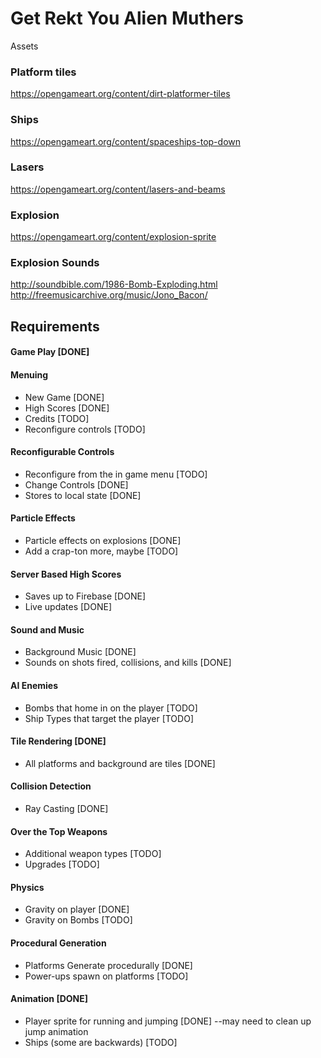 # Get Rekt You Alien Muthers


Assets

### Platform tiles
https://opengameart.org/content/dirt-platformer-tiles
### Ships
https://opengameart.org/content/spaceships-top-down
### Lasers
https://opengameart.org/content/lasers-and-beams
### Explosion
https://opengameart.org/content/explosion-sprite

### Explosion Sounds
http://soundbible.com/1986-Bomb-Exploding.html
http://freemusicarchive.org/music/Jono_Bacon/


## Requirements
#### Game Play [DONE]

#### Menuing
* New Game [DONE]
* High Scores [DONE]
* Credits [TODO]
* Reconfigure controls [TODO]
#### Reconfigurable Controls
* Reconfigure from the in game menu [TODO]
* Change Controls [DONE]
* Stores to local state [DONE]
#### Particle Effects
* Particle effects on explosions [DONE]
* Add a crap-ton more, maybe [TODO]
#### Server Based High Scores
* Saves up to Firebase [DONE]
* Live updates [DONE]
#### Sound and Music
* Background Music [DONE]
* Sounds on shots fired, collisions, and kills [DONE]
#### AI Enemies
* Bombs that home in on the player [TODO]
* Ship Types that target the player [TODO]
#### Tile Rendering [DONE]
* All platforms and background are tiles [DONE]
#### Collision Detection
* Ray Casting [DONE]
#### Over the Top Weapons
* Additional weapon types [TODO]
* Upgrades [TODO]
#### Physics
* Gravity on player [DONE]
* Gravity on Bombs [TODO]
#### Procedural Generation
* Platforms Generate procedurally [DONE]
* Power-ups spawn on platforms [TODO]
#### Animation [DONE]
* Player sprite for running and jumping [DONE]  --may need to clean up jump animation
* Ships (some are backwards) [TODO]

